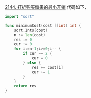 [2144. 打折购买糖果的最小开销](https://leetcode.cn/problems/minimum-cost-of-buying-candies-with-discount/description/)
代码如下，
```go
import "sort"

func minimumCost(cost []int) int {
    sort.Ints(cost)
    n := len(cost)
    res := 0
    cur := 0
    for i:=n-1;i>=0;i-- {
        if cur == 2 {
            cur = 0 
        } else {
            res += cost[i]
            cur += 1
        }
    }
    return res 
}
```
